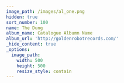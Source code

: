 ```yaml
---
image_path: /images/al_one.png
hidden: true
sort_number: 100
name: The Dung
album_name: Catalogue Albumn Name
album_url: 'http://goldenrobotrecords.com/'
_hide_content: true
_options:
  image_path:
    width: 500
    height: 500
    resize_style: contain
---
```

